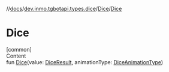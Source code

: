 //[docs](../../../index.md)/[dev.inmo.tgbotapi.types.dice](../index.md)/[Dice](index.md)/[Dice](-dice.md)



# Dice  
[common]  
Content  
fun [Dice](-dice.md)(value: [DiceResult](../../dev.inmo.tgbotapi.types/index.md#%5Bdev.inmo.tgbotapi.types%2FDiceResult%2F%2F%2FPointingToDeclaration%2F%5D%2FClasslikes%2F625018081), animationType: [DiceAnimationType](../-dice-animation-type/index.md))  



